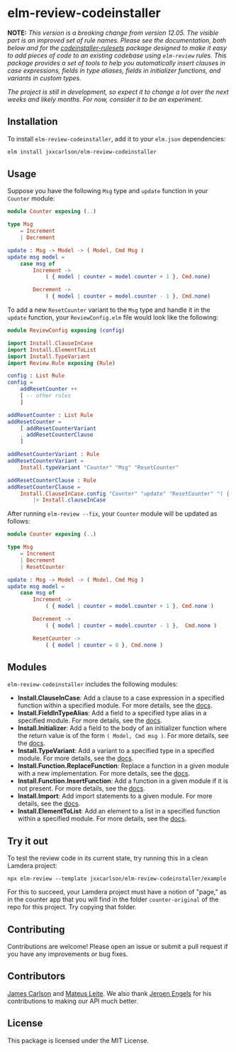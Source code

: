 # elm-review-codeinstaller

**NOTE:** _This version is a breaking change from version 12.05. The visible part is an improved set of rule names. Please see the documentation,
both below and for the [codeinstaller-rulesets](https://github.com/jxxcarlson/codeinstaller-rulesets) package designed to make it easy to add pieces of code to an existing codebase using `elm-review` rules. This package provides a set of tools to help you automatically insert clauses in case expressions, fields in type aliases, fields in initializer functions, and variants in custom types._

_The project is still in development, so expect it to change a lot over the next weeks and likely months. For now, consider it to be an experiment._

## Installation

To install `elm-review-codeinstaller`, add it to your `elm.json` dependencies:

```bash
elm install jxxcarlson/elm-review-codeinstaller
```

## Usage

Suppose you have the following `Msg` type and `update` function in your `Counter` module:

```elm
module Counter exposing (..)

type Msg
    = Increment
    | Decrement

update : Msg -> Model -> ( Model, Cmd Msg )
update msg model =
    case msg of
        Increment ->
            ( { model | counter = model.counter + 1 }, Cmd.none)

        Decrement ->
            ( { model | counter = model.counter - 1 }, Cmd.none)
```

To add a new `ResetCounter` variant to the `Msg` type and handle it in the `update` function, your `ReviewConfig.elm` file would look like the following:

```elm
module ReviewConfig exposing (config)

import Install.ClauseInCase
import Install.ElementToList
import Install.TypeVariant
import Review.Rule exposing (Rule)

config : List Rule
config =
    addResetCounter ++
    [ -- other rules
    ]

addResetCounter : List Rule
addResetCounter =
    [ addResetCounterVariant
    , addResetCounterClause
    ]

addResetCounterVariant : Rule
addResetCounterVariant =
    Install.typeVariant "Counter" "Msg" "ResetCounter"

addResetCounterClause : Rule
addResetCounterClause =
    Install.ClauseInCase.config "Counter" "update" "ResetCounter" "( { model | counter = 0 }, Cmd.none )"
        |> Install.clauseInCase
```

After running `elm-review --fix`, your `Counter` module will be updated as follows:

```elm
module Counter exposing (..)

type Msg
    = Increment
    | Decrement
    | ResetCounter

update : Msg -> Model -> ( Model, Cmd Msg )
update msg model =
    case msg of
        Increment ->
            ( { model | counter = model.counter + 1 }, Cmd.none )

        Decrement ->
            ( { model | counter = model.counter - 1 },  Cmd.none )

        ResetCounter ->
            ( { model | counter = 0 }, Cmd.none )
```

## Modules

`elm-review-codeinstaller` includes the following modules:

- **Install.ClauseInCase**: Add a clause to a case expression in a specified function within a specified module. For more details, see the [docs](https://package.elm-lang.org/packages/jxxcarlson/elm-review-codeinstaller/latest/Install-ClauseInCase).
- **Install.FieldInTypeAlias**: Add a field to a specified type alias in a specified module. For more details, see the [docs](https://package.elm-lang.org/packages/jxxcarlson/elm-review-codeinstaller/latest/Install-FieldInTypeAlias).
- **Install.Initializer**: Add a field to the body of an initializer function where the return value is of the form `( Model, Cmd msg )`. For more details, see the [docs](https://package.elm-lang.org/packages/jxxcarlson/elm-review-codeinstaller/latest/Install-Initializer).
- **Install.TypeVariant**: Add a variant to a specified type in a specified module. For more details, see the [docs](https://package.elm-lang.org/packages/jxxcarlson/elm-review-codeinstaller/latest/Install-TypeVariant).
- **Install.Function.ReplaceFunction**: Replace a function in a given module with a new implementation. For more details, see the [docs](https://package.elm-lang.org/packages/jxxcarlson/elm-review-codeinstaller/latest/Install-Function-ReplaceFunction).
- **Install.Function.InsertFunction**: Add a function in a given module if it is not present. For more details, see the [docs](https://package.elm-lang.org/packages/jxxcarlson/elm-review-codeinstaller/latest/Install-Function-InsertFunction).
- **Install.Import**: Add import statements to a given module. For more details, see the [docs](https://package.elm-lang.org/packages/jxxcarlson/elm-review-codeinstaller/latest/Install-Import).
- **Install.ElementToList**: Add an element to a list in a specified function within a specified module. For more details, see the [docs](https://package.elm-lang.org/packages/jxxcarlson/elm-review-codeinstaller/latest/Install-ElementToList).

## Try it out

To test the review code in its current state, try running this in a clean Lamdera project:

```
npx elm-review --template jxxcarlson/elm-review-codeinstaller/example
```

For this to succeed, your Lamdera project must have a notion of "page," as in the counter app
that you will find in the folder `counter-original` of the
repo for this project. Try copying that folder.

## Contributing

Contributions are welcome! Please open an issue or submit a pull request if you have any improvements or bug fixes.

## Contributors

[James Carlson](https://github.com/jxxcarlson) and [Mateus Leite](https://github.com/mateusfpleite). We also thank [Jeroen Engels](https://github.com/jfmengels) for his
contributions to making our API much better.

## License

This package is licensed under the MIT License.
